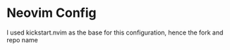 # Neovim Config

I used kickstart.nvim as the base for this configuration, hence the fork and repo name